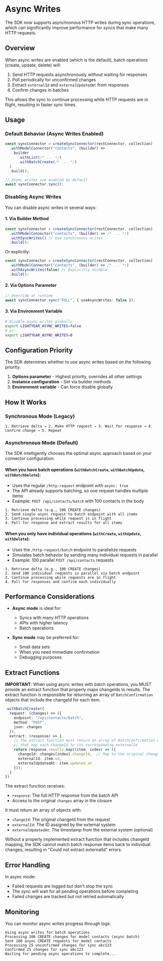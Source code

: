 # Async Writes

The SDK now supports asynchronous HTTP writes during sync operations, which can significantly improve performance for syncs that make many HTTP requests.

## Overview

When async writes are enabled (which is the default), batch operations (create, update, delete) will:
1. Send HTTP requests asynchronously without waiting for responses
2. Poll periodically for unconfirmed changes
3. Extract `externalId` and `externalUpdatedAt` from responses
4. Confirm changes in batches

This allows the sync to continue processing while HTTP requests are in flight, resulting in faster sync times.

## Usage

### Default Behavior (Async Writes Enabled)

```typescript
const syncConnector = createSyncConnector(restConnector, collection)
  .withModelConnector("contacts", (builder) =>
    builder
      .withList(/* ... */)
      .withBatchCreate(/* ... */)
  )
  .build();

// Async writes are enabled by default
await syncConnector.sync();
```

### Disabling Async Writes

You can disable async writes in several ways:

#### 1. Via Builder Method

```typescript
const syncConnector = createSyncConnector(restConnector, collection)
  .withModelConnector("contacts", (builder) => /* ... */)
  .withSyncWrites() // Use synchronous writes
  .build();
```

Or explicitly:

```typescript
const syncConnector = createSyncConnector(restConnector, collection)
  .withModelConnector("contacts", (builder) => /* ... */)
  .withAsyncWrites(false) // Explicitly disable
  .build();
```

#### 2. Via Options Parameter

```typescript
// Override at runtime
await syncConnector.sync("FULL", { useAsyncWrites: false });
```

#### 3. Via Environment Variable

```bash
# Disable async writes globally
export LIGHTYEAR_ASYNC_WRITES=false
# or
export LIGHTYEAR_ASYNC_WRITES=0
```

## Configuration Priority

The SDK determines whether to use async writes based on the following priority:

1. **Options parameter** - Highest priority, overrides all other settings
2. **Instance configuration** - Set via builder methods
3. **Environment variable** - Can force disable globally

## How It Works

### Synchronous Mode (Legacy)
```
1. Retrieve delta → 2. Make HTTP request → 3. Wait for response → 4. Confirm change → 5. Repeat
```

### Asynchronous Mode (Default)

The SDK intelligently chooses the optimal async approach based on your connector configuration:

#### When you have batch operations (`withBatchCreate`, `withBatchUpdate`, `withBatchDelete`):
- Uses the regular `/http-request` endpoint with `async: true`
- The API already supports batching, so one request handles multiple items
- Example: `POST /api/contacts/batch` with 100 contacts in the body

```
1. Retrieve delta (e.g., 100 CREATE changes)
2. Send single async request to batch endpoint with all items
3. Continue processing while request is in flight
4. Poll for response and extract results for all items
```

#### When you only have individual operations (`withCreate`, `withUpdate`, `withDelete`):
- Uses the `/http-request/batch` endpoint to parallelize requests
- Simulates batch behavior by sending many individual requests in parallel
- Example: 100 parallel `POST /api/contacts` requests

```
1. Retrieve delta (e.g., 100 CREATE changes)
2. Send 100 individual requests in parallel via batch endpoint
3. Continue processing while requests are in flight
4. Poll for responses and confirm each individually
```

## Performance Considerations

- **Async mode** is ideal for:
  - Syncs with many HTTP operations
  - APIs with higher latency
  - Batch operations

- **Sync mode** may be preferred for:
  - Small data sets
  - When you need immediate confirmation
  - Debugging purposes

## Extract Functions

**IMPORTANT**: When using async writes with batch operations, you MUST provide an extract function that properly maps changeIds to results. The extract function is responsible for returning an array of `BatchConfirmation` objects that include the changeId for each item.

```typescript
.withBatchCreate({
  request: (changes) => ({
    endpoint: "/api/contacts/batch",
    method: "POST",
    json: changes
  }),
  extract: (response) => {
    // The extract function must return an array of BatchConfirmation objects
    // that map each changeId to its corresponding externalId
    return response.results.map((item, index) => ({
      changeId: changes[index].changeId,  // Map to the original changeId
      externalId: item.id,
      externalUpdatedAt: item.updated_at
    }));
  }
})
```

The extract function receives:
- `response`: The full HTTP response from the batch API
- Access to the original `changes` array in the closure

It must return an array of objects with:
- `changeId`: The original changeId from the request
- `externalId`: The ID assigned by the external system
- `externalUpdatedAt`: The timestamp from the external system (optional)

Without a properly implemented extract function that includes changeId mapping, the SDK cannot match batch response items back to individual changes, resulting in "Could not extract externalId" errors.

## Error Handling

In async mode:
- Failed requests are logged but don't stop the sync
- The sync will wait for all pending operations before completing
- Failed changes are tracked but not retried automatically

## Monitoring

You can monitor async writes progress through logs:

```
Using async writes for batch operations
Processing 100 CREATE changes for model contacts (async batch)
Sent 100 async CREATE requests for model contacts
Processing 25 unconfirmed changes for sync abc123
Confirmed 25 changes for sync abc123
Waiting for pending async operations to complete...
```